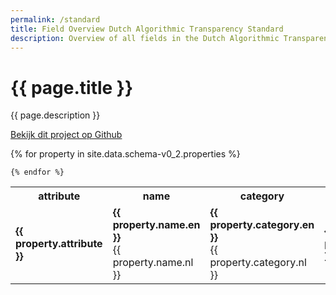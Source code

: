 ```yaml
---
permalink: /standard
title: Field Overview Dutch Algorithmic Transparency Standard
description: Overview of all fields in the Dutch Algorithmic Transparency Standard
---
```

# {{ page.title }}

{{ page.description }}

<a href="https://github.com/algoritmeregister/algoritmeregister-metadata-standaard">Bekijk dit project op Github</a>
<br>
<table>
    <tr>
        <th>attribute</th>
        <th>name</th>
        <th>category</th>
        <th>type</th>
        <th>description</th>
        <th>required</th>
    </tr>
    {% for property in site.data.schema-v0_2.properties %}
        <tr>
            <td><b>{{ property.attribute }}</b></td>
            <td><b>{{ property.name.en }}</b><br>
                   {{ property.name.nl }}</td>
            <td><b>{{ property.category.en }}</b><br>
                   {{ property.category.nl }}</td>
            <td><b>{{ property.type }}</b></td>
            <td><b>{{ property.description.en }}</b><br>
                   {{ property.description.nl }}</td>
            <td><b>{{ property.required }}</b></td>
        </tr>

    {% endfor %}
</table>
